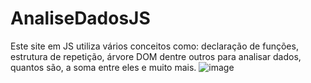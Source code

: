 # AnaliseDadosJS
Este site em JS utiliza vários conceitos como: declaração de funções, estrutura de repetição, árvore DOM dentre outros para analisar dados, quantos são, a soma entre eles e muito mais.
![image](https://user-images.githubusercontent.com/103765355/190834894-143fd350-d37a-4709-a4ed-8f6c645a0833.png)
